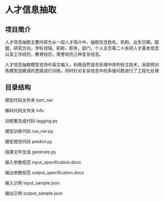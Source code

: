 # 人才信息抽取
## 项目简介
人才信息抽取主要内容为从一段人才简介中，抽取包含姓名，机构，出生日期，国籍，研究方向，学科领域，职称，职务，部门，个人主页等二十余项人才基本信息以及工作经历，教育经历，荣誉经历三种复杂信息。

人才信息抽取模型支持中英文输入，利用自然语言处理中序列标注技术，采取预训练模型加微调的思路进行训练。同时针对复杂信息中的多值问题进行了工程化处理

## 目录结构
模型代码文件夹 bert_ner

解码代码文件夹 info

训练集生成代码 tagging.py

模型训练代码   run_ner.py

模型预测代码   predict.py

结果文件生成   generate.py

输入参数规范   input_specification.docx

输出参数规范   output_specification.docx

输入示例       input_sample.json

输出示例       output_sample.json      



